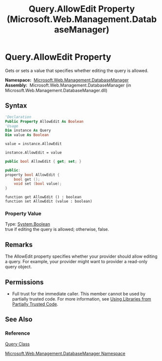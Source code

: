 ﻿---
title: Query.AllowEdit Property (Microsoft.Web.Management.DatabaseManager)
TOCTitle: AllowEdit Property
ms:assetid: P:Microsoft.Web.Management.DatabaseManager.Query.AllowEdit
ms:mtpsurl: https://msdn.microsoft.com/en-us/library/microsoft.web.management.databasemanager.query.allowedit(v=VS.90)
ms:contentKeyID: 22049614
ms.date: 05/02/2012
mtps_version: v=VS.90
f1_keywords:
- Microsoft.Web.Management.DatabaseManager.Query.AllowEdit
- Microsoft.Web.Management.DatabaseManager.Query.get_AllowEdit
- Microsoft.Web.Management.DatabaseManager.Query.set_AllowEdit
dev_langs:
- csharp
- jscript
- vb
- cpp
api_location:
- Microsoft.Web.Management.DatabaseManager.dll
api_name:
- Microsoft.Web.Management.DatabaseManager.Query.AllowEdit
- Microsoft.Web.Management.DatabaseManager.Query.set_AllowEdit
- Microsoft.Web.Management.DatabaseManager.Query.get_AllowEdit
api_type:
- Managed
topic_type:
- apiref
- kbSyntax
product_family_name: VS
ROBOTS: INDEX,FOLLOW
---

# Query.AllowEdit Property

Gets or sets a value that specifies whether editing the query is allowed.

**Namespace:**  [Microsoft.Web.Management.DatabaseManager](microsoft-web-management-databasemanager-namespace.md)  
**Assembly:**  Microsoft.Web.Management.DatabaseManager (in Microsoft.Web.Management.DatabaseManager.dll)

## Syntax

```vb
'Declaration
Public Property AllowEdit As Boolean
'Usage
Dim instance As Query
Dim value As Boolean

value = instance.AllowEdit

instance.AllowEdit = value
```

```csharp
public bool AllowEdit { get; set; }
```

```cpp
public:
property bool AllowEdit {
    bool get ();
    void set (bool value);
}
```

```jscript
function get AllowEdit () : boolean
function set AllowEdit (value : boolean)
```

### Property Value

Type: [System.Boolean](https://msdn.microsoft.com/library/a28wyd50)  
true if editing the query is allowed; otherwise, false.  

## Remarks

The AllowEdit property specifies whether your provider should allow editing a query. For example, your provider might want to provider a read-only query object.

## Permissions

  - Full trust for the immediate caller. This member cannot be used by partially trusted code. For more information, see [Using Libraries from Partially Trusted Code](https://msdn.microsoft.com/library/8skskf63).

## See Also

### Reference

[Query Class](query-class-microsoft-web-management-databasemanager.md)

[Microsoft.Web.Management.DatabaseManager Namespace](microsoft-web-management-databasemanager-namespace.md)

